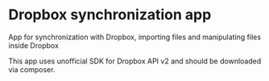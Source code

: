 # Dropbox synchronization app
App for synchronization with Dropbox, importing files and manipulating files inside Dropbox

This app uses unofficial SDK for Dropbox API v2 and should be downloaded via composer.
